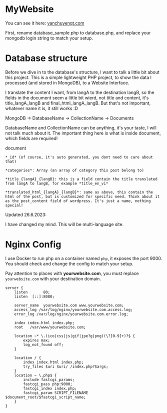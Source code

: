 # MyWebsite

You can see it here: [vanchuyenqt.com](vanchuyenqt.com)

First, rename database_sample.php to database.php, and replace your mongodb login string to match your setup.

# Database structure

Before we dive in to the database's structure, I want to talk a little bit about this project. This is a simple lightweight PHP project, to show the data I processed (and stored in MongoDB), to a Website Interface.

I translate the content I want, from langA to the destination langB, so the fields in the document seem a little bit wierd, not title and content, it's title_langA_langB and final_html_langA_langB. But that's not important, whatever name it is, it still works :D

MongoDB -> DatabaseName -> CollectionName -> Documents

DatabaseName and CollectionName can be anything, it's your taste, I will not talk much about it.
The important thing here is what is inside document, which fields are required!

document

    *_id* (of course, it's auto generated, you dont need to care about that)

    *categories*: Array (an array of category this post belong to)

    *title_{langA}_{langB}: this is a field contain the title translated from langA to langB, for example *title_en_vi*
    
    *translated_html_{langA}_{langB}*: same as above, this contain the html of the post, but is customized for specific need. Think about it as the post_content field of wordpress. It's just a name, nothing special!

Updated 26.6.2023:

I have changed my mind. This will be multi-language site.

# Nginx Config

I use Docker to run php on a container named `php`, it exposes the port 9000. You should check and change the config to match your setup.

Pay attention to places with **yourwebsite.com**, you must replace `yourwebsite.com` with your destination domain.

```
server {
    listen       80;
    listen  [::]:8080;

    server_name  yourwebsite.com www.yourwebsite.com;
    access_log /var/log/nginx/yourwebsite.com.access.log;
    error_log /var/log/nginx/yourwebsite.com.error.log;

    index index.html index.php;
    root   /var/www/yourwebsite.com;

    location ~* \.(ico|css|js|gif|jpe?g|png)(\?[0-9]+)?$ {
        expires max;
        log_not_found off;
    }

    location / {
        index index.html index.php;
        try_files $uri $uri/ /index.php?$args;
    }
    location ~ \.php$ {
        include fastcgi_params;
        fastcgi_pass php:9000;
        fastcgi_index index.php;
        fastcgi_param SCRIPT_FILENAME $document_root/$fastcgi_script_name;
    }
}
```